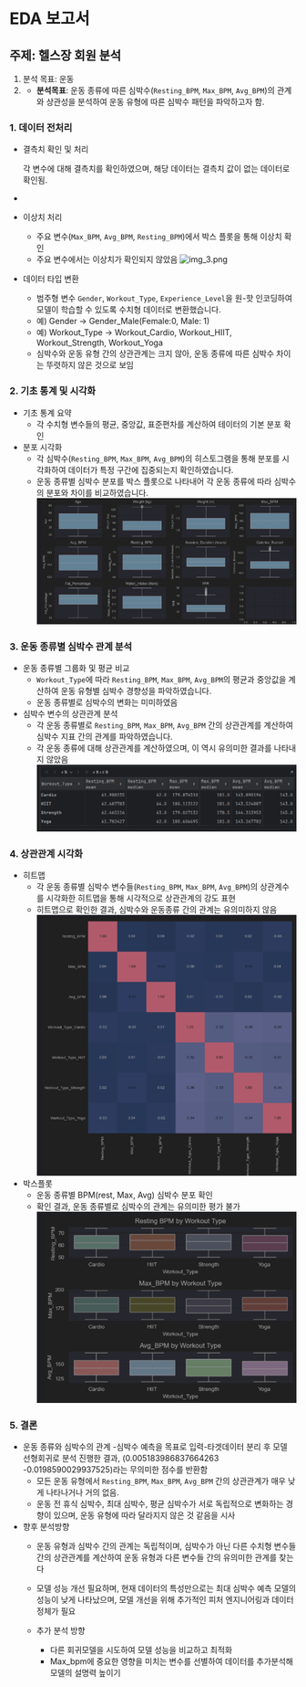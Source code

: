 # EDA 보고서

## 주제: 헬스장 회원 분석

1. 분석 목표: 운동 
2. - **분석목표**: 운동 종류에 따른 심박수(`Resting_BPM`, `Max_BPM`, `Avg_BPM`)의 관계와 상관성을 분석하여 운동 유형에 따른 심박수 패턴을 파악하고자 함.

### 1. 데이터 전처리

- 결측치 확인 및 처리
    
    각 변수에 대해 결측치를 확인하였으며, 해당 데이터는 결측치 값이 없는 데이터로 확인됨.
- 
- 이상치 처리
    - 주요 변수(`Max_BPM`, `Avg_BPM`, `Resting_BPM`)에서 박스 플롯을 통해 이상치 확인
    - 주요 변수에서는 이상치가 확인되지 않았음
     ![img_3.png](img_3.png)
  
- 데이터 타입 변환
    - 범주형 변수 `Gender`, `Workout_Type`, `Experience_Level`을 원-핫 인코딩하여 모델이 학습할 수 있도록 수치형 데이터로 변환했습니다.
    - 예) Gender → Gender_Male(Female:0, Male: 1)
    - 예) Workout_Type → Workout_Cardio, Workout_HIIT, Workout_Strength, Workout_Yoga
    - 심박수와 운동 유형 간의 상관관계는 크지 않아, 운동 종류에 따른 심박수 차이는 뚜렷하지 않은 것으로 보임

### 2. 기초 통계 및 시각화

- 기초 통계 요약
    - 각 수치형 변수들의 평균, 중앙값, 표준편차를 계산하여 테이터의 기본 분포 확인
- 분포 시각화
    - 각 심박수(`Resting_BPM`, `Max_BPM`, `Avg_BPM`)의 히스토그램을 통해 분포를 시각화하여 데이터가 특정 구간에 집중되는지 확인하였습니다.
    - 운동 종류별 심박수 분포를 박스 플롯으로 나타내어 각 운동 종류에 따라 심박수의 분포와 차이를 비교하였습니다.
    ![img.png](png/hye_img.png)
### 3. 운동 종류별 심박수 관계 분석

- 운동 종류별 그룹화 및 평균 비교
    - `Workout_Type`에 따라 `Resting_BPM`, `Max_BPM`, `Avg_BPM`의 평균과 중앙값을 계산하여 운동 유형별 심박수 경향성을 파악하였습니다.
    - 운동 종류별로 심박수의 변화는 미미하였음
- 심박수 변수의 상관관계 분석
    - 각 운동 종류별로 `Resting_BPM`, `Max_BPM`, `Avg_BPM` 간의 상관관계를 계산하여 심박수 지표 간의 관계를 파악하였습니다.
    - 각 운동 종류에 대해 상관관계를 계산하였으며, 이 역시 유의미한 결과를 나타내지 않았음
    ![hye_img_3.png](png%2Fhye_img_3.png)

### 4. 상관관계 시각화

- 히트맵
    - 각 운동 종류별 심박수 변수들(`Resting_BPM`, `Max_BPM`, `Avg_BPM`)의 상관계수를 시각화한 히트맵을 통해 시각적으로 상관관계의 강도 표현
    - 히트맵으로 확인한 결과, 심박수와 운동종류 간의 관계는 유의미하지 않음
    ![img_1.png](png/hye_img_1.png)
- 박스플롯
    - 운동 종류별 BPM(rest, Max, Avg) 심박수 분포 확인
    - 확인 결과, 운동 종류별로 심박수의 관계는 유의미한 평가 불가
    ![img_2.png](png/hye_img_2.png)
    

### 5. 결론

- 운동 종류와 심박수의 관계
    -심박수 예측을 목표로 입력-타겟데이터 분리 후 모델 선형회귀로 분석 진행한 결과, (0.005183986837664263 -0.0198590029937525)라는 무의미한 점수를 반환함
    - 모든 운동 유형에서 `Resting_BPM`, `Max_BPM`, `Avg_BPM` 간의 상관관계가 매우 낮게 나타나거나 거의 없음.
    - 운동 전 휴식 심박수, 최대 심박수, 평균 심박수가 서로 독립적으로 변화하는 경향이 있으며, 운동 유형에 따라 달라지지 않은 것 같음을 시사
- 향후 분석방향
    - 운동 유형과 심박수 간의 관계는 독립적이며, 심박수가 아닌 다른 수치형 변수들 간의 상관관계를 계산하여 운동 유형과 다른 변수들 간의 유의미한 관계를 찾는다
    - 모델 성능 개선 필요하며, 현재 데이터의 특성만으로는 최대 심박수 예측 모델의 성능이 낮게 나타났으며, 모델 개선을 위해 추가적인 피처 엔지니어링과 데이터 정체가 필요
        
    - 추가 분석 방향
        - 다른 회귀모델을 시도하여 모델 성능을 비교하고 최적화
        - Max_bpm에 중요한 영향을 미치는 변수를 선별하여 데이터를 추가분석해 모델의 설명력 높이기


